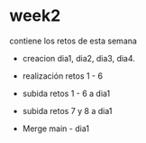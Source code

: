 # week2

contiene los retos de esta semana

- creacion dia1, dia2, dia3, dia4.

- realización retos 1 - 6

- subida retos 1 - 6 a dia1

- subida retos 7 y 8 a dia1

- Merge main - dia1